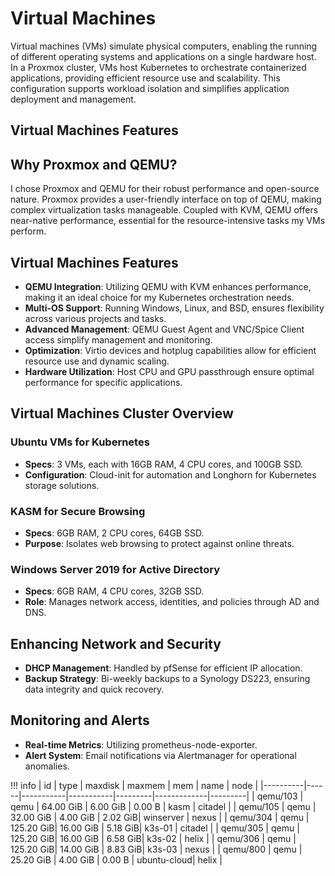 # Virtual Machines

Virtual machines (VMs) simulate physical computers, enabling the running of different operating systems and applications on a single hardware host. In a Proxmox cluster, VMs host Kubernetes to orchestrate containerized applications, providing efficient resource use and scalability. This configuration supports workload isolation and simplifies application deployment and management.

## Virtual Machines Features

## Why Proxmox and QEMU?

I chose Proxmox and QEMU for their robust performance and open-source nature. Proxmox provides a user-friendly interface on top of QEMU, making complex virtualization tasks manageable. Coupled with KVM, QEMU offers near-native performance, essential for the resource-intensive tasks my VMs perform.


## Virtual Machines Features

- **QEMU Integration**: Utilizing QEMU with KVM enhances performance, making it an ideal choice for my Kubernetes orchestration needs.
- **Multi-OS Support**: Running Windows, Linux, and BSD, ensures flexibility across various projects and tasks.
- **Advanced Management**: QEMU Guest Agent and VNC/Spice Client access simplify management and monitoring.
- **Optimization**: Virtio devices and hotplug capabilities allow for efficient resource use and dynamic scaling.
- **Hardware Utilization**: Host CPU and GPU passthrough ensure optimal performance for specific applications.

## Virtual Machines Cluster Overview

### Ubuntu VMs for Kubernetes

- **Specs**: 3 VMs, each with 16GB RAM, 4 CPU cores, and 100GB SSD.
- **Configuration**: Cloud-init for automation and Longhorn for Kubernetes storage solutions.

### KASM for Secure Browsing

- **Specs**: 6GB RAM, 2 CPU cores, 64GB SSD.
- **Purpose**: Isolates web browsing to protect against online threats.

### Windows Server 2019 for Active Directory

- **Specs**: 6GB RAM, 4 CPU cores, 32GB SSD.
- **Role**: Manages network access, identities, and policies through AD and DNS.

## Enhancing Network and Security

- **DHCP Management**: Handled by pfSense for efficient IP allocation.
- **Backup Strategy**: Bi-weekly backups to a Synology DS223, ensuring data integrity and quick recovery.

## Monitoring and Alerts

- **Real-time Metrics**: Utilizing prometheus-node-exporter.
- **Alert System**: Email notifications via Alertmanager for operational anomalies.

!!! info
    | id       | type | maxdisk   | maxmem    | mem     | name        | node    |
    |----------|------|-----------|-----------|---------|-------------|---------|
    | qemu/103 | qemu | 64.00 GiB | 6.00 GiB  | 0.00 B  | kasm        | citadel |
    | qemu/105 | qemu | 32.00 GiB | 4.00 GiB  | 2.02 GiB| winserver   | nexus   |
    | qemu/304 | qemu | 125.20 GiB| 16.00 GiB | 5.18 GiB| k3s-01      | citadel |
    | qemu/305 | qemu | 125.20 GiB| 16.00 GiB | 6.58 GiB| k3s-02      | helix   |
    | qemu/306 | qemu | 125.20 GiB| 14.00 GiB | 8.83 GiB| k3s-03      | nexus   |
    | qemu/800 | qemu | 25.20 GiB | 4.00 GiB  | 0.00 B  | ubuntu-cloud| helix   |

